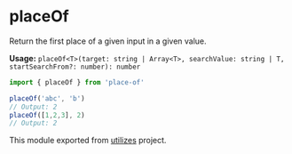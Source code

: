 # placeOf

Return the first place of a given input in a given value.

**Usage:** `placeOf<T>(target: string | Array<T>, searchValue: string | T, startSearchFrom?: number): number`

```typescript
import { placeOf } from 'place-of'

placeOf('abc', 'b')
// Output: 2
placeOf([1,2,3], 2)
// Output: 2
```

<!-- *keywords [] *keywordsend -->


This module exported from [utilizes](https://www.npmjs.com/package/utilizes) project.